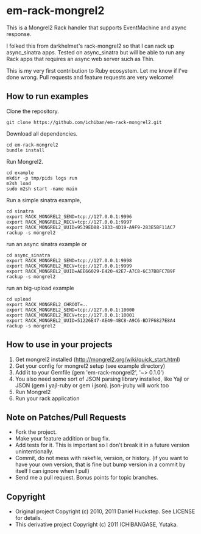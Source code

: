 # em-rack-mongrel2

This is a Mongrel2 Rack handler that supports EventMachine and async response.

I folked this from darkhelmet's rack-mongrel2 so that I can rack up async_sinatra apps.
Tested on async_sinatra but will be able to run any Rack apps that requires an async web server such as Thin.

This is my very first contribution to Ruby ecosystem. Let me know if I've done wrong.
Pull requests and feature requests are very welcome!

## How to run examples

Clone the repository.

    git clone https://github.com/ichiban/em-rack-mongrel2.git

Download all dependencies.

    cd em-rack-mongrel2
    bundle install

Run Mongrel2.

    cd example
    mkdir -p tmp/pids logs run
    m2sh load
    sudo m2sh start -name main

Run a simple sinatra example,

    cd sinatra
    export RACK_MONGREL2_SEND=tcp://127.0.0.1:9996
    export RACK_MONGREL2_RECV=tcp://127.0.0.1:9997
    export RACK_MONGREL2_UUID=9539ED88-1B33-4D19-A9F9-283E5BF11AC7
    rackup -s mongrel2

run an async sinatra example or

    cd async_sinatra
    export RACK_MONGREL2_SEND=tcp://127.0.0.1:9998
    export RACK_MONGREL2_RECV=tcp://127.0.0.1:9999
    export RACK_MONGREL2_UUID=AEE66029-E420-42E7-A7C8-6C37BBFC7B9F
    rackup -s mongrel2

run an big-upload example

    cd upload
    export RACK_MONGREL2_CHROOT=..
    export RACK_MONGREL2_SEND=tcp://127.0.0.1:10000
    export RACK_MONGREL2_RECV=tcp://127.0.0.1:10001
    export RACK_MONGREL2_UUID=51226E47-AE49-4BC8-A9C6-BD7F6827E8A4
    rackup -s mongrel2

## How to use in your projects

1. Get mongrel2 installed (http://mongrel2.org/wiki/quick_start.html)
1. Get your config for mongrel2 setup (see example directory)
1. Add it to your Gemfile (gem 'em-rack-mongrel2', '~> 0.1.0')
1. You also need some sort of JSON parsing library installed, like Yajl or JSON (gem i yajl-ruby or gem i json). json-jruby will work too
1. Run Mongrel2
1. Run your rack application

## Note on Patches/Pull Requests

* Fork the project.
* Make your feature addition or bug fix.
* Add tests for it. This is important so I don't break it in a
  future version unintentionally.
* Commit, do not mess with rakefile, version, or history.
  (if you want to have your own version, that is fine but bump version in a commit by itself I can ignore when I pull)
* Send me a pull request. Bonus points for topic branches.

## Copyright

* Original project Copyright (c) 2010, 2011 Daniel Huckstep. See LICENSE for details.
* This derivative project Copyright (c) 2011 ICHIBANGASE, Yutaka.
